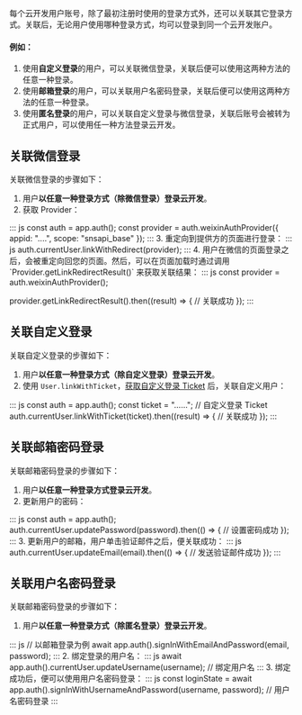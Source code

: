 每个云开发用户账号，除了最初注册时使用的登录方式外，还可以关联其它登录方式。关联后，无论用户使用哪种登录方式，均可以登录到同一个云开发账户。
#### 例如：
1. 使用**自定义登录**的用户，可以关联微信登录，关联后便可以使用这两种方法的任意一种登录。
2. 使用**邮箱登录**的用户，可以关联用户名密码登录，关联后便可以使用这两种方法的任意一种登录。
3. 使用**匿名登录**的用户，可以关联自定义登录与微信登录，关联后账号会被转为正式用户，可以使用任一种方法登录云开发。

## 关联微信登录
关联微信登录的步骤如下：
1. 用户**以任意一种登录方式（除微信登录）登录云开发**。
2. 获取 Provider：
<dx-codeblock>
:::  js
const auth = app.auth();
const provider = auth.weixinAuthProvider({
    appid: "....",
    scope: "snsapi_base"
});
:::
</dx-codeblock>
3. 重定向到提供方的页面进行登录：
<dx-codeblock>
:::  js
auth.currentUser.linkWithRedirect(provider);
:::
</dx-codeblock>
4. 用户在微信的页面登录之后，会被重定向回您的页面。然后，可以在页面加载时通过调用 `Provider.getLinkRedirectResult()` 来获取关联结果：
<dx-codeblock>
:::  js
const provider = auth.weixinAuthProvider();

provider.getLinkRedirectResult().then((result) => {
  // 关联成功
});
:::
</dx-codeblock>

## 关联自定义登录

关联自定义登录的步骤如下：

1. 用户**以任意一种登录方式（除自定义登录）登录云开发**。
2. 使用 `User.linkWithTicket`，[获取自定义登录 Ticket](https://cloud.tencent.com/document/product/876/46139) 后，关联自定义用户：
<dx-codeblock>
:::  js
const auth = app.auth();
const ticket = "......"; // 自定义登录 Ticket
auth.currentUser.linkWithTicket(ticket).then((result) => {
    // 关联成功
});
:::
</dx-codeblock>

## 关联邮箱密码登录

关联邮箱密码登录的步骤如下：

1. 用户**以任意一种登录方式登录云开发**。
2. 更新用户的密码：
<dx-codeblock>
:::  js
const auth = app.auth();
auth.currentUser.updatePassword(password).then(() => {
    // 设置密码成功
});
:::
</dx-codeblock>
3. 更新用户的邮箱，用户单击验证邮件之后，便关联成功：
<dx-codeblock>
:::  js
auth.currentUser.updateEmail(email).then(() => {
    // 发送验证邮件成功
});
:::
</dx-codeblock>

## 关联用户名密码登录

关联邮箱密码登录的步骤如下：

1. 用户**以任意一种登录方式（除匿名登录）登录云开发**。
<dx-codeblock>
:::  js
// 以邮箱登录为例
await app.auth().signInWithEmailAndPassword(email, password);
:::
</dx-codeblock>
2. 绑定登录的用户名：
<dx-codeblock>
:::  js
await app.auth().currentUser.updateUsername(username); // 绑定用户名
:::
</dx-codeblock>
3. 绑定成功后，便可以使用用户名密码登录：
<dx-codeblock>
:::  js
const loginState = await app.auth().signInWithUsernameAndPassword(username, password); // 用户名密码登录
:::
</dx-codeblock>

<!-- ## 多个微信应用关联 UnionID

云开发支持关联微信 UnionID，如果开发者拥有多个微信开放平台、公众平台应用，可以关联微信 UnionID 来区分用户的唯一性。

关于 UnionID 的更多信息，可以参考[微信官方文档](https://developers.weixin.qq.com/miniprogram/dev/framework/open-ability/union-id.html)

### 携带 UnionID 登录

使用微信登录云开发时，可以使用 `Provider.sign({ withUnionId: true })` 在登录时携带 UnionID 登录云开发：

```js
auth.weixinAuthProvider().signIn({ withUnionId: true })
```

如果用户携带了 UnionID 登录云开发，那么将会：

1. 如果此 UnionID 对应的某个微信账号之前已经登录过云开发
   1. 如果设置了主账号，那么会以此账号的身份登录云开发
   2. 如果没有设置主账号，那么会以当前微信账号登录云开发
2. 如果没有，那么会注册一个新的云开发用户

### 获取 UnionID 对应的微信账号

您可以通过 `User.getLinkedUidList()` 获取 UnionId 对应的 Uid 账号（可能有一个或者多个）：

```js
auth.currentUser.getLinkedUidList().then(list => {
    const {
        users, // UnionID 对应的云开发账号
        hasPrimaryUid // 其中是否含有主账号
    } = list
})
```

获取到列表后，您可以询问用户，或者自动为用户选择其中一个账号作为主账号

### 设置主账号

您可以通过 `User.setPrimaryUid()` 设置 UnionId 对应的主账号：

```js
auth.currentUser.setPrimaryUid(uid).then(() => {
    // 设置主账号成功
})
```

设置为主账号之后，使用 UnionID 登录都会登录到此主账号之上。 -->


